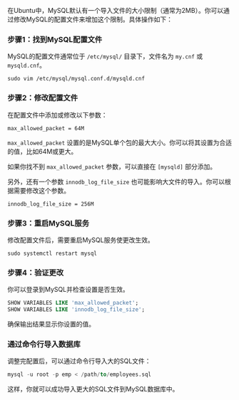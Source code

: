 在Ubuntu中，MySQL默认有一个导入文件的大小限制（通常为2MB）。你可以通过修改MySQL的配置文件来增加这个限制。具体操作如下：

### 步骤1：找到MySQL配置文件

MySQL的配置文件通常位于 `/etc/mysql/` 目录下，文件名为 `my.cnf` 或 `mysqld.cnf`。

```ubuntu
sudo vim /etc/mysql/mysql.conf.d/mysqld.cnf
```

### 步骤2：修改配置文件

在配置文件中添加或修改以下参数：

```ubuntu
max_allowed_packet = 64M
```

`max_allowed_packet` 设置的是MySQL单个包的最大大小。你可以将其设置为合适的值，比如64M或更大。

如果你找不到 `max_allowed_packet` 参数，可以直接在 `[mysqld]` 部分添加。

另外，还有一个参数 `innodb_log_file_size` 也可能影响大文件的导入。你可以根据需要修改这个参数。

```ubuntu
innodb_log_file_size = 256M
```

### 步骤3：重启MySQL服务

修改配置文件后，需要重启MySQL服务使更改生效。

```ubuntu
sudo systemctl restart mysql
```

### 步骤4：验证更改

你可以登录到MySQL并检查设置是否生效。

```sql
SHOW VARIABLES LIKE 'max_allowed_packet';
SHOW VARIABLES LIKE 'innodb_log_file_size';
```
确保输出结果显示你设置的值。


### 通过命令行导入数据库

调整完配置后，可以通过命令行导入大的SQL文件：

```sql
mysql -u root -p emp < /path/to/employees.sql
```
这样，你就可以成功导入更大的SQL文件到MySQL数据库中。